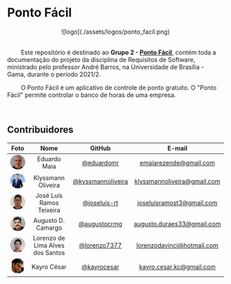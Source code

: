 # Ponto Fácil

<center>
  ![logo](./assets/logos/ponto_facil.png)
</center>

<br />

&emsp;&emsp; Este repositório é destinado ao **Grupo 2 - [Ponto Fácil](https://sites.google.com/view/pontofacil)**, contém toda a documentação do projeto da disciplina de Requisitos de Software, ministrado pelo professor André Barros, na Universidade de Brasília - Gama, durante o período 2021/2.

&emsp;&emsp; O Ponto Fácil é um aplicativo de controle de ponto  gratuito. O "Ponto Fácil" permite controlar o banco de horas de uma empresa.

<br/>

## Contribuidores

|Foto | Nome | GitHub | E-mail |
|:--:|:--:|:--:|:--:|
| <img width=100 style="border-radius:50%" src="./assets/integrantes/eduardo.jpg" width="100" style="border-radius: 50%"/> | Eduardo Maia | [@eduardomr][eduardo-github] | emaiarezende@gmail.com
| <img width=100 style="border-radius:50%" src="./assets/integrante/../integrantes/klyssmann.jpg" width="100" style="border-radius: 50%"/> | Klyssmann Oliveira | [@kyssmannoliveira][klyssmann-github] | klyssmannoliveira@gmail.com
| <img width=100 style="border-radius:50%" src="./assets/integrantes/joseluis.jpg" width="100" style="border-radius: 50%"/> | José Luís Ramos Teixeira | [@joseluis-rt][jose-github] |  joseluisramost3@gmail.com
| <img width=100 style="border-radius:50%" src="./assets/integrantes/augusto.jpg" width="100" style="border-radius: 50%"/> | Augusto D. Camargo | [@augustocrmg][augusto-github] | augusto.duraes33@gmail.com
| <img width=100 style="border-radius:50%" src="./assets/integrantes/lorenzo.jpg" width="100" style="border-radius: 50%"/> | Lorenzo de Lima Alves dos Santos | [@lorenzo7377][lorenzo-github] | lorenzodavinci@hotmail.com
| <img width=100 style="border-radius:50%" src="./assets/integrantes/kayro.png" width="100" style="border-radius: 50%"/> | Kayro César |[@kayrocesar][kayro-github] | kayro.cesar.kc@gmail.com 


[eduardo-github]:https://github.com/eduardomr
[klyssmann-github]:https://github.com/kyssmannoliveira
[jose-github]:https://github.com/joseluis-rt
[augusto-github]:https://github.com/augustocrmg
[lorenzo-github]:https://github.com/lorenzo7377
[kayro-github]:https://github.com/kayrocesar
